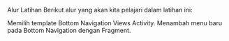 Alur Latihan
Berikut alur yang akan kita pelajari dalam latihan ini: 

Memilih template Bottom Navigation Views Activity.
Menambah menu baru pada Bottom Navigation dengan Fragment.
